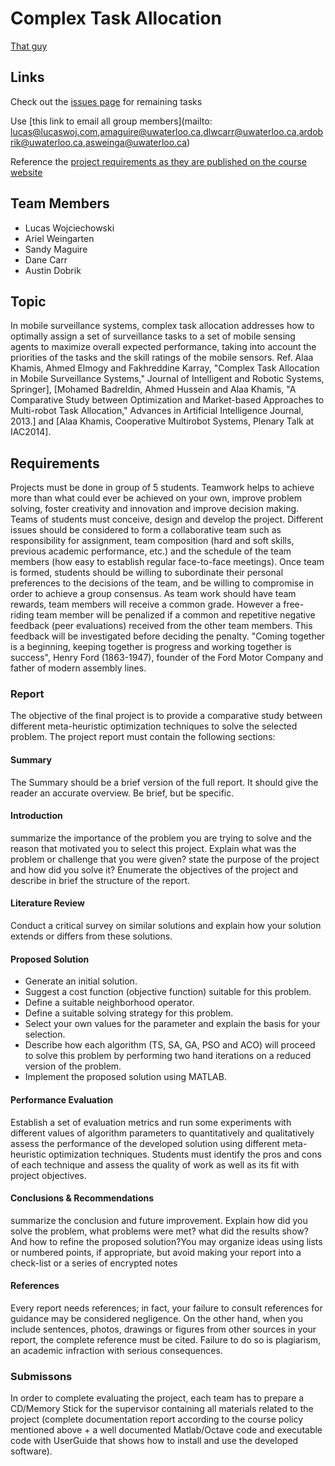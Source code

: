 # Complex Task Allocation

[That guy](http://i.imgur.com/ueQVw76.png)

## Links

Check out the [issues page](https://github.com/lucaswoj/ece457a/issues) for remaining tasks

Use [this link to email all group members](mailto: lucas@lucaswoj.com,amaguire@uwaterloo.ca,dlwcarr@uwaterloo.ca,ardobrik@uwaterloo.ca,asweinga@uwaterloo.ca)

Reference the [project requirements as they are published on the course website](http://www.alaakhamis.org/teaching/ECE457A/projects.html)

## Team Members

 - Lucas Wojciechowski
 - Ariel Weingarten
 - Sandy Maguire
 - Dane Carr
 - Austin Dobrik

## Topic

In mobile surveillance systems, complex task allocation addresses how to optimally assign a set of surveillance tasks to a set of mobile sensing agents to maximize overall expected performance, taking into account the priorities of the tasks and the skill ratings of the mobile sensors. Ref. Alaa Khamis, Ahmed Elmogy and Fakhreddine Karray, "Complex Task Allocation in Mobile Surveillance Systems," Journal of Intelligent and Robotic Systems, Springer], [Mohamed Badreldin, Ahmed Hussein and Alaa Khamis, "A Comparative Study between Optimization and Market-based Approaches to Multi-robot Task Allocation," Advances in Artificial Intelligence Journal, 2013.] and [Alaa Khamis, Cooperative Multirobot Systems, Plenary Talk at IAC2014].

## Requirements

Projects must be done in group of 5 students. Teamwork helps to achieve more than what could ever be achieved on your own, improve problem solving, foster creativity and innovation and improve decision making. Teams of students must conceive, design and develop the project. Different issues should be considered to form a collaborative team such as responsibility for assignment, team composition (hard and soft skills, previous academic performance, etc.) and the schedule of the team members (how easy to establish regular face-to-face meetings). Once team is formed, students should be willing to subordinate their personal preferences to the decisions of the team, and be willing to compromise in order to achieve a group consensus. As team work should have team rewards, team members will receive a common grade. However a free-riding team member will be penalized if a common and repetitive negative feedback (peer evaluations) received from the other team members. This feedback will be investigated before deciding the penalty. "Coming together is a beginning, keeping together is progress and working together is success", Henry Ford (1863-1947), founder of the Ford Motor Company and father of modern assembly lines.

### Report

The objective of the final project is to provide a comparative study between different meta-heuristic optimization techniques to solve the selected problem. The project report must contain the following sections: 

#### Summary

The Summary should be a brief version of the full report. It should give the reader an accurate overview. Be brief, but be specific. 

#### Introduction

summarize the importance of the problem you are trying to solve and the reason that motivated you to select this project. Explain what was the problem or challenge that you were given? state the purpose of the project and how did you solve it? Enumerate the objectives of the project and describe in brief the structure of the report. 

#### Literature Review

Conduct a critical survey on similar solutions and explain how your solution extends or differs from these solutions. 

#### Proposed Solution

 - Generate an initial solution.
 - Suggest a cost function (objective function) suitable for this problem.
 - Define a suitable neighborhood operator.
 - Define a suitable solving strategy for this problem.
 - Select your own values for the parameter and explain the basis for your selection.
 - Describe how each algorithm (TS, SA, GA, PSO and ACO) will proceed to solve this problem by performing two hand iterations on a reduced version of the problem.
 - Implement the proposed solution using MATLAB.

#### Performance Evaluation

Establish a set of evaluation metrics and run some experiments with different values of algorithm parameters to quantitatively and qualitatively assess the performance of the developed solution using different meta-heuristic optimization techniques. Students must identify the pros and cons of each technique and assess the quality of work as well as its fit with project objectives.

#### Conclusions & Recommendations

summarize the conclusion and future improvement. Explain how did you solve the problem, what problems were met? what did the results show? And how to refine the proposed solution?You may organize ideas using lists or numbered points, if appropriate, but avoid making your report into a check-list or a series of encrypted notes 

#### References

Every report needs references; in fact, your failure to consult references for guidance may be considered negligence. On the other hand, when you include sentences, photos, drawings or figures from other sources in your report, the complete reference must be cited. Failure to do so is plagiarism, an academic infraction with serious consequences.

### Submissons

In order to complete evaluating the project, each team has to prepare a CD/Memory Stick for the supervisor containing all materials related to the project (complete documentation report according to the course policy mentioned above + a well documented Matlab/Octave code and executable code with UserGuide that shows how to install and use the developed software).
